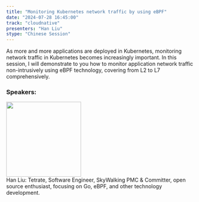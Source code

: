 ```yaml
---
title: "Monitoring Kubernetes network traffic by using eBPF"
date: "2024-07-28 16:45:00" 
track: "cloudnative"
presenters: "Han Liu"
stype: "Chinese Session"
---
```

As more and more applications are deployed in Kubernetes, monitoring network traffic in Kubernetes becomes increasingly important. In this session, I will demonstrate to you how to monitor application network traffic non-intrusively using eBPF technology, covering from L2 to L7 comprehensively.
 ### Speakers: 
 <img src="https://sessionize.com/image/ff29-400o400o1-QctQc6YgZ4FtiXJyvBF7aJ.jpg" width="200" /><br>Han Liu: Tetrate, Software Engineer, SkyWalking PMC & Committer, open source enthusiast, focusing on Go, eBPF, and other technology development.
 <br><br>